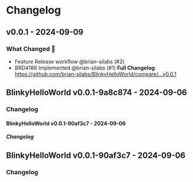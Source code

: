 # Changelog

## v0.0.1 - 2024-09-09

### What Changed 👀

- Feature Release workflow @brian-silabs (#2)
- BRD4186 Implemented @brian-silabs (#1)
  **Full Changelog**: https://github.com/brian-silabs/BlinkyHelloWorld/compare/...v0.0.1

## BlinkyHelloWorld v0.0.1-9a8c874 - 2024-09-06

### Changelog

#### BlinkyHelloWorld v0.0.1-90af3c7 - 2024-09-06

##### Changelog

## BlinkyHelloWorld v0.0.1-90af3c7 - 2024-09-06

### Changelog
